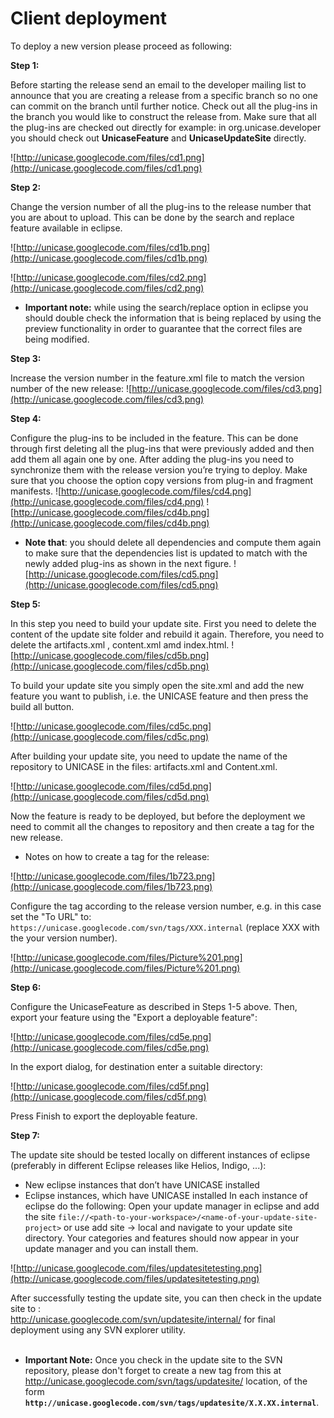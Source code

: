 # Client deployment #
To deploy a new version please proceed as following:

**Step 1:**

Before starting the release send an email to the developer mailing list to announce that you are creating a release from a specific branch so no one can commit on the branch until further notice. Check out all the plug-ins in the branch you would like to construct the release from. Make sure that all the plug-ins are checked out directly for example: in org.unicase.developer you should check out **UnicaseFeature** and **UnicaseUpdateSite** directly.

![http://unicase.googlecode.com/files/cd1.png](http://unicase.googlecode.com/files/cd1.png)

**Step 2:**

Change the version number of all the plug-ins to the release number that you are about to upload.  This can be done by the search and replace feature available in eclipse.

![http://unicase.googlecode.com/files/cd1b.png](http://unicase.googlecode.com/files/cd1b.png)

![http://unicase.googlecode.com/files/cd2.png](http://unicase.googlecode.com/files/cd2.png)


  * **Important note:** while using the search/replace option in eclipse you should double check the information that is being replaced by using the preview functionality in order to guarantee that the correct files are being modified.

**Step 3:**

Increase the version number in the feature.xml file to match the version number of the new release:
![http://unicase.googlecode.com/files/cd3.png](http://unicase.googlecode.com/files/cd3.png)

**Step 4:**

Configure the plug-ins to be included in the feature. This can be done through first deleting all the plug-ins that were previously added and then add them all again one by one. After adding the plug-ins you need to synchronize them with the release version you’re trying to deploy. Make sure that you choose the option copy versions from plug-in and fragment manifests.
![http://unicase.googlecode.com/files/cd4.png](http://unicase.googlecode.com/files/cd4.png)
![http://unicase.googlecode.com/files/cd4b.png](http://unicase.googlecode.com/files/cd4b.png)

  * **Note that**: you should delete all dependencies and compute them again to make sure that the dependencies list is updated to match with the newly added plug-ins as shown in the next figure.
![http://unicase.googlecode.com/files/cd5.png](http://unicase.googlecode.com/files/cd5.png)

**Step 5:**

In this step you need to build your update site. First you need to delete the content of the update site folder and rebuild it again. Therefore, you need to delete the artifacts.xml , content.xml amd index.html.
![http://unicase.googlecode.com/files/cd5b.png](http://unicase.googlecode.com/files/cd5b.png)

To build your update site you simply open the site.xml and add the new feature you want to publish, i.e. the UNICASE feature and then press the build all button.

![http://unicase.googlecode.com/files/cd5c.png](http://unicase.googlecode.com/files/cd5c.png)


After building your update site, you need to update the name of the repository to UNICASE in the files: artifacts.xml and Content.xml.

![http://unicase.googlecode.com/files/cd5d.png](http://unicase.googlecode.com/files/cd5d.png)

Now the feature is ready to be deployed, but before the deployment we need to commit all the changes to repository and then create a tag for the new release.

  * Notes on how to create a tag for the release:

![http://unicase.googlecode.com/files/1b723.png](http://unicase.googlecode.com/files/1b723.png)

Configure the tag according to the release version number, e.g. in this case set the "To URL" to:  `https://unicase.googlecode.com/svn/tags/XXX.internal` (replace XXX with the your version number).

![http://unicase.googlecode.com/files/Picture%201.png](http://unicase.googlecode.com/files/Picture%201.png)

**Step 6:**

Configure the UnicaseFeature as described in Steps 1-5 above. Then, export your feature using the "Export a deployable feature":

![http://unicase.googlecode.com/files/cd5e.png](http://unicase.googlecode.com/files/cd5e.png)

In the export dialog, for destination enter a suitable directory:

![http://unicase.googlecode.com/files/cd5f.png](http://unicase.googlecode.com/files/cd5f.png)

Press Finish to export the deployable feature.

**Step 7:**

The update site should be tested locally on different instances of eclipse (preferably in different Eclipse releases like Helios, Indigo, ...):
  * New eclipse instances that don’t have UNICASE installed
  * Eclipse instances, which have UNICASE installed
In each instance of eclipse do the following:
Open your update manager in eclipse and add the site `file://<path-to-your-workspace>/<name-of-your-update-site-project>` or use add site -> local and navigate to your update site directory. Your categories and features should now appear in your update manager and you can install them.

![http://unicase.googlecode.com/files/updatesitetesting.png](http://unicase.googlecode.com/files/updatesitetesting.png)
<br>

After successfully testing the update site, you can then check in the update site to :<br>
<a href='http://unicase.googlecode.com/svn/updatesite/internal/'>http://unicase.googlecode.com/svn/updatesite/internal/</a> for final deployment using any SVN explorer utility.<br>
<br>

<ul><li><b>Important Note:</b> Once you check in the update site to the SVN repository, please don't forget to create a new tag from this at <a href='http://unicase.googlecode.com/svn/tags/updatesite/'>http://unicase.googlecode.com/svn/tags/updatesite/</a> location, of the form <b><code>http://unicase.googlecode.com/svn/tags/updatesite/X.X.XX.internal</code></b>.